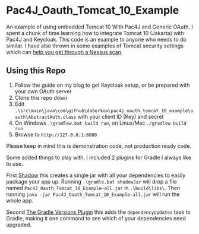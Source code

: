 # Pac4J_Oauth_Tomcat_10_Example

An example of using embedded Tomcat 10 With Pac4J and Generic OAuth. I spent a chunk of time learning how to integrate Tomcat 10 (Jakarta) with Pac4J and Keycloak. This code is an example to anyone who needs to do similar. I have also thrown in some examples of Tomcat security settings which can [help you get through a Nessus scan](https://buildingtents.com/2022/10/26/clean-tenable-nessus-scans-for-rhel-7-with-podman/).

## Using this Repo

1. Follow the guide on my blog to get Keycloak setup, or be prepared with your own OAuth server
2. Clone this repo down
3. Edit `.\src\main\java\com\github\daberkow\pac4j_oauth_tomcat_10_example\oauth\AbstractAuth.class` with your client ID (Key) and secret
4. On Windows `.\gradlew.bat build run`, on Linux/Mac `./gradlew build run`
5. Browse to `http://127.0.0.1:8080`

Please keep in mind this is demonstration code, not production ready code.

Some added things to play with, I included 2 plugins for Gradle I always like to use.

First [Shadow](https://github.com/johnrengelman/shadow) this creates a single jar with all your dependencies to easily package your app up. Running `.\gradle.bat shadowJar` will drop a file named `Pac4J_Oauth_Tomcat_10_Example-all.jar` in `.\build\libs\`. Then running `java -jar Pac4J_Oauth_Tomcat_10_Example-all.jar` will run the whole app.

Second [The Gradle Versions Plugin](https://github.com/ben-manes/gradle-versions-plugin) this adds the `dependencyUpdates` task to Gradle, making it one command to see which of your dependencies need upgraded.
